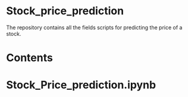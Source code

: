 # Stock_price_prediction

The repository contains all the fields scripts for predicting the price of a stock.

# Contents

# Stock_Price_prediction.ipynb 
